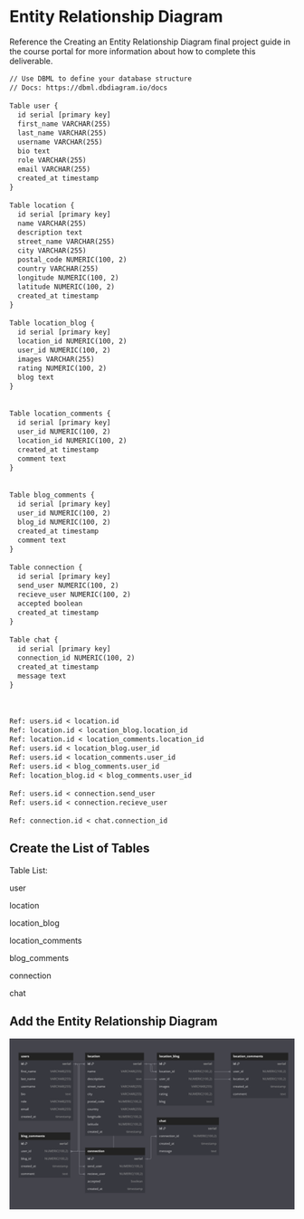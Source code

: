 # Entity Relationship Diagram

Reference the Creating an Entity Relationship Diagram final project guide in the course portal for more information about how to complete this deliverable.

```
// Use DBML to define your database structure
// Docs: https://dbml.dbdiagram.io/docs

Table user {
  id serial [primary key]
  first_name VARCHAR(255)
  last_name VARCHAR(255)
  username VARCHAR(255)
  bio text
  role VARCHAR(255)
  email VARCHAR(255)
  created_at timestamp
}

Table location {
  id serial [primary key]
  name VARCHAR(255)
  description text
  street_name VARCHAR(255)
  city VARCHAR(255)
  postal_code NUMERIC(100, 2)
  country VARCHAR(255)
  longitude NUMERIC(100, 2)  
  latitude NUMERIC(100, 2) 
  created_at timestamp
}

Table location_blog {
  id serial [primary key]
  location_id NUMERIC(100, 2)  
  user_id NUMERIC(100, 2)
  images VARCHAR(255)
  rating NUMERIC(100, 2)
  blog text
}


Table location_comments {
  id serial [primary key]
  user_id NUMERIC(100, 2)
  location_id NUMERIC(100, 2)
  created_at timestamp
  comment text
}


Table blog_comments {
  id serial [primary key]
  user_id NUMERIC(100, 2)
  blog_id NUMERIC(100, 2)
  created_at timestamp
  comment text
}

Table connection {
  id serial [primary key]
  send_user NUMERIC(100, 2)
  recieve_user NUMERIC(100, 2)
  accepted boolean
  created_at timestamp
}

Table chat {
  id serial [primary key]
  connection_id NUMERIC(100, 2)
  created_at timestamp
  message text
}



Ref: users.id < location.id
Ref: location.id < location_blog.location_id
Ref: location.id < location_comments.location_id
Ref: users.id < location_blog.user_id
Ref: users.id < location_comments.user_id
Ref: users.id < blog_comments.user_id
Ref: location_blog.id < blog_comments.user_id

Ref: users.id < connection.send_user
Ref: users.id < connection.recieve_user

Ref: connection.id < chat.connection_id 

```

## Create the List of Tables

Table List:
  
  user
  
  location
  
  location_blog
  
  location_comments
  
  blog_comments
  
  connection
  
  chat
  

## Add the Entity Relationship Diagram

![Alt text for the image](assets/ER_Diagrame.png)
